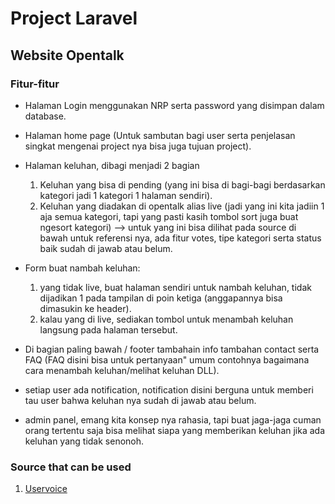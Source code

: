 # Project Laravel
## Website Opentalk

### Fitur-fitur
- Halaman Login menggunakan NRP serta password yang disimpan dalam database.

- Halaman home page (Untuk sambutan bagi user serta penjelasan singkat mengenai project nya bisa juga tujuan project).

- Halaman keluhan, dibagi menjadi 2 bagian 
    1. Keluhan yang bisa di pending (yang ini bisa di bagi-bagi berdasarkan kategori jadi 1 kategori 1 halaman sendiri).
    2. Keluhan yang diadakan di opentalk alias live (jadi yang ini kita jadiin 1 aja semua kategori, tapi yang pasti kasih tombol sort juga buat ngesort kategori) --> untuk yang ini bisa dilihat pada source di bawah untuk referensi nya, ada fitur votes, tipe kategori serta status baik sudah di jawab atau belum.

- Form buat nambah keluhan:
    1. yang tidak live, buat halaman sendiri untuk nambah keluhan, tidak dijadikan 1 pada tampilan di poin ketiga (anggapannya bisa dimasukin ke header).
    2. kalau yang di live, sediakan tombol untuk menambah keluhan langsung pada halaman tersebut.

- Di bagian paling bawah / footer tambahain info tambahan contact serta FAQ (FAQ disini bisa untuk pertanyaan" umum contohnya bagaimana cara menambah keluhan/melihat keluhan DLL).

- setiap user ada notification, notification disini berguna untuk memberi tau user bahwa keluhan nya sudah di jawab atau belum.

- admin panel, emang kita konsep nya rahasia, tapi buat jaga-jaga cuman orang tertentu saja bisa melihat siapa yang memberikan keluhan jika ada keluhan yang tidak senonoh.

### Source that can be used
1. [Uservoice](https://www.uservoice.com/)
